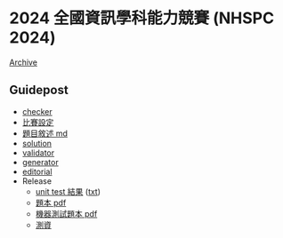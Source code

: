 # 2024 全國資訊學科能力競賽 (NHSPC 2024)

[Archive](https://www.twpca.org/)

## Guidepost

- [checker](checker/)
- [比賽設定](config/)
- [題目敘述 md](problems/)
- [solution](solution/)
- [validator](validator/)
- [generator](generator/)
- [editorial](https://nhspc2024.twpca.org/editorial/editorial)
- Release
  - [unit test 結果](https://nhspc2024.twpca.org/release/unittest.html) ([txt](release/unittest.log))
  - [題本 pdf](https://nhspc2024.twpca.org/release/problems/problems.pdf)
  - [機器測試題本 pdf](https://nhspc2024.twpca.org/release/problems/rehearsal.pdf)
  - [測資](release/testdata)
